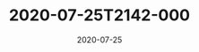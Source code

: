 ---
date: 2020-07-25
title: 2020-07-25T2142-000
hero: 2020/2020-07-25T2142-000.jpeg

# briefly describe the image…
alt: ''

# insert the closed caption text after the three-dash break…
# (include line-breaks, punctuation, and capitalization)
---